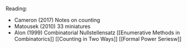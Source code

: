 Reading:
- Cameron (2017) Notes on counting
- Matousek (2010) 33 miniatures
- Alon (1999) Combinatorial Nullstellensatz
[[Enumerative Methods in Combinatorics]]
[[Counting in Two Ways]]
[[Formal Power Seriesw]]
